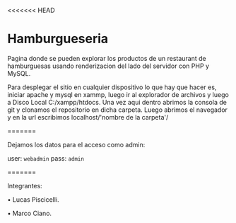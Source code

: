 
<<<<<<< HEAD
# Hamburgueseria

Pagina donde se pueden explorar los productos de un restaurant de hamburguesas usando renderizacion del lado del servidor con PHP y MySQL.

Para desplegar el sitio en cualquier dispositivo lo que hay que hacer es, iniciar apache y mysql en xammp, luego ir al explorador de archivos y luego a Disco Local C:/xampp/htdocs.
Una vez aqui dentro abrimos la consola de git y clonamos el repositorio en dicha carpeta.
Luego abrimos el navegador y en la url escribimos localhost/'nombre de la carpeta'/

=======

Dejamos los datos para el acceso como admin:

user: `webadmin`
pass: `admin`

=======

Integrantes:

•	Lucas Piscicelli.

•	Marco Ciano.



